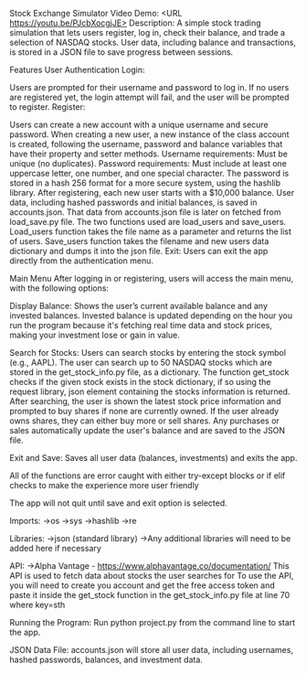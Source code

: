 Stock Exchange Simulator
Video Demo: <URL https://youtu.be/PJcbXocgjJE>
Description:
A simple stock trading simulation that lets users register, log in, check their balance, and trade a selection of NASDAQ stocks. User data, including balance and transactions, is stored in a JSON file to save progress between sessions.

Features User Authentication Login:

Users are prompted for their username and password to log in. If no users are registered yet, the login attempt will fail, and the user will be prompted to register. Register:

Users can create a new account with a unique username and secure password. When creating a new user, a new instance of the class account is created, following the username, password and balance variables that have their property and setter methods. Username requirements: Must be unique (no duplicates). Password requirements: Must include at least one uppercase letter, one number, and one special character. The password is stored in a hash 256 format for a more secure system, using the hashlib library. After registering, each new user starts with a $10,000 balance. User data, including hashed passwords and initial balances, is saved in accounts.json. That data from accounts.json file is later on fetched from load_save.py file. The two functions used are load_users and save_users. Load_users function takes the file name as a parameter and returns the list of users. Save_users function takes the filename and new users data dictionary and dumps it into the json file. Exit: Users can exit the app directly from the authentication menu.

Main Menu After logging in or registering, users will access the main menu, with the following options:

Display Balance: Shows the user’s current available balance and any invested balances. Invested balance is updated depending on the hour you run the program because it's fetching real time data and stock prices, making your investment lose or gain in value.

Search for Stocks: Users can search stocks by entering the stock symbol (e.g., AAPL). The user can search up to 50 NASDAQ stocks which are stored in the get_stock_info.py file, as a dictionary. The function get_stock checks if the given stock exists in the stock dictionary, if so using the request library, json element containing the stocks information is returned. After searching, the user is shown the latest stock price information and prompted to buy shares if none are currently owned. If the user already owns shares, they can either buy more or sell shares. Any purchases or sales automatically update the user's balance and are saved to the JSON file.

Exit and Save: Saves all user data (balances, investments) and exits the app.

All of the functions are error caught with either try-except blocks or if elif checks to make the experience more user friendly

The app will not quit until save and exit option is selected.

Imports: ->os ->sys ->hashlib ->re

Libraries: ->json (standard library) ->Any additional libraries will need to be added here if necessary

API: ->Alpha Vantage - https://www.alphavantage.co/documentation/ This API is used to fetch data about stocks the user searches for To use the API, you will need to create you account and get the free access token and paste it inside the get_stock function in the get_stock_info.py file at line 70 where key=sth

Running the Program: Run python project.py from the command line to start the app.

JSON Data File: accounts.json will store all user data, including usernames, hashed passwords, balances, and investment data.
